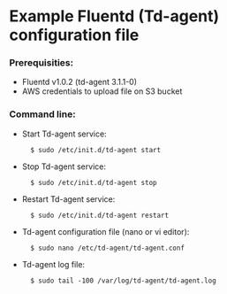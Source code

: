 # Example Fluentd (Td-agent) configuration file

### Prerequisities:
- Fluentd v1.0.2 (td-agent 3.1.1-0)
- AWS credentials to upload file on S3 bucket

### Command line:
- Start Td-agent service:

		$ sudo /etc/init.d/td-agent start
	
- Stop Td-agent service:

		$ sudo /etc/init.d/td-agent stop
	
- Restart Td-agent service:

		$ sudo /etc/init.d/td-agent restart
	
- Td-agent configuration file (nano or vi editor):
	
		$ sudo nano /etc/td-agent/td-agent.conf
	
- Td-agent log file:

		$ sudo tail -100 /var/log/td-agent/td-agent.log
